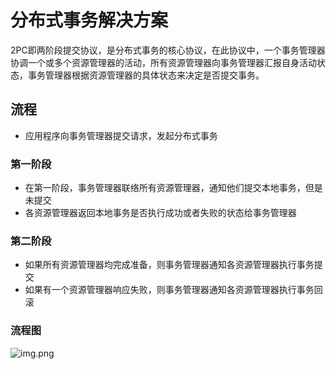# 分布式事务解决方案

2PC即两阶段提交协议，是分布式事务的核心协议，在此协议中，一个事务管理器协调一个或多个资源管理器的活动，所有资源管理器向事务管理器汇报自身活动状态，事务管理器根据资源管理器的具体状态来决定是否提交事务。

## 流程
- 应用程序向事务管理器提交请求，发起分布式事务
### 第一阶段
- 在第一阶段，事务管理器联络所有资源管理器，通知他们提交本地事务，但是未提交
- 各资源管理器返回本地事务是否执行成功或者失败的状态给事务管理器
### 第二阶段
- 如果所有资源管理器均完成准备，则事务管理器通知各资源管理器执行事务提交
- 如果有一个资源管理器响应失败，则事务管理器通知各资源管理器执行事务回滚

### 流程图

![img.png](https://gitee.com/stone-98/picture-bed/raw/master/202307181746068.png)

